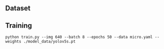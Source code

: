 ## Dataset

## Training
`python train.py --img 640 --batch 8 --epochs 50 --data micro.yaml --weights ./model_data/yolov5s.pt`